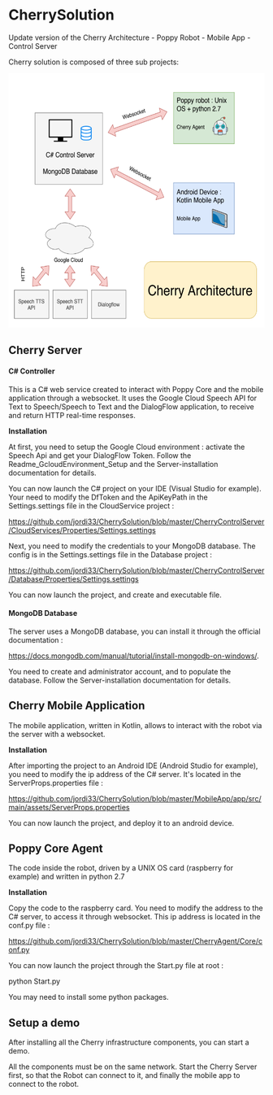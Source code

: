 # CherrySolution
Update version of the Cherry Architecture - Poppy Robot - Mobile App - Control Server

Cherry solution is composed of three sub projects:
<p align="center">
<img src="https://github.com/jordi33/CherrySolution/blob/master/ReadMePics/archi_cherry.PNG" alt="" width="600" height="500">
</p>



## Cherry Server 

#### C# Controller

This is a C# web service created to interact with Poppy Core and the mobile application through a websocket. 
It uses the Google Cloud Speech API for Text to Speech/Speech to Text and the DialogFlow application, to receive and return HTTP real-time responses.

__Installation__

At first, you need to setup the Google Cloud environment : activate the Speech Api and get your DialogFlow Token. Follow the Readme_GcloudEnvironment_Setup and the Server-installation documentation for details.

You can now launch the C# project on your IDE (Visual Studio for example). Your need to modify the DfToken and the ApiKeyPath in the Settings.settings file in the CloudService project :

https://github.com/jordi33/CherrySolution/blob/master/CherryControlServer/CloudServices/Properties/Settings.settings

Next, you need to modify the credentials to your MongoDB database. The config is in the Settings.settings file in the Database project :

https://github.com/jordi33/CherrySolution/blob/master/CherryControlServer/Database/Properties/Settings.settings

You can now launch the project, and create and executable file.

#### MongoDB Database

The server uses a MongoDB database, you can install it through the official documentation :

https://docs.mongodb.com/manual/tutorial/install-mongodb-on-windows/. 

You need to create and administrator account, and to populate the database. Follow the Server-installation documentation for details.

## Cherry Mobile Application

The mobile application, written in Kotlin, allows to interact with the robot via the server with a websocket.

__Installation__

After importing the project to an Android IDE (Android Studio for example), you need to modify the ip address of the C# server. It's located in the ServerProps.properties file :

https://github.com/jordi33/CherrySolution/blob/master/MobileApp/app/src/main/assets/ServerProps.properties

You can now launch the project, and deploy it to an android device.

## Poppy Core Agent

The code inside the robot, driven by a UNIX OS card (raspberry for example) and written in python 2.7

__Installation__

Copy the code to the raspberry card. You need to modify the address to the C# server, to access it through websocket. This ip address is located in the conf.py file :

https://github.com/jordi33/CherrySolution/blob/master/CherryAgent/Core/conf.py

You can now launch the project through the Start.py file at root :

python Start.py

You may need to install some python packages.

## Setup a demo

After installing all the Cherry infrastructure components, you can start a demo.

All the components must be on the same network. Start the Cherry Server first, so that the Robot can connect to it, and finally the mobile app to connect to the robot.
